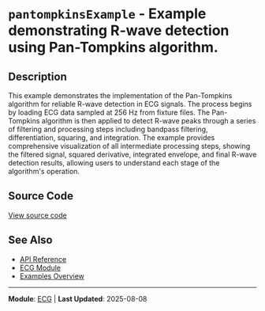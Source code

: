 # `pantompkinsExample` - Example demonstrating R-wave detection using Pan-Tompkins algorithm.

## Description

This example demonstrates the implementation of the Pan-Tompkins algorithm for reliable R-wave detection in ECG signals. The process begins by loading ECG data sampled at 256 Hz from fixture files. The Pan-Tompkins algorithm is then applied to detect R-wave peaks through a series of filtering and processing steps including bandpass filtering, differentiation, squaring, and integration. The example provides comprehensive visualization of all intermediate processing steps, showing the filtered signal, squared derivative, integrated envelope, and final R-wave detection results, allowing users to understand each stage of the algorithm's operation.

## Source Code

[View source code](https://github.com/BSICoS/biosigmat/tree/main/examples/ecg/pantompkinsExample.m)

## See Also

- [API Reference](../api/README.md)
- [ECG Module](../api/ecg/README.md)
- [Examples Overview](README.md)

---

**Module**: [ECG](../api/ecg/README.md) | **Last Updated**: 2025-08-08
